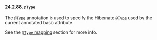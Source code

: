 #### 24.2.88. `@Type`

<div class="paragraph">

The [`@Type`](https://docs.jboss.org/hibernate/orm/5.2/javadocs/org/hibernate/annotations/Type.html) annotation is used to specify the Hibernate [`@Type`](https://docs.jboss.org/hibernate/orm/5.2/javadocs/org/hibernate/type/Type.html) used by the current annotated basic attribute.

</div>
<div class="paragraph">

See the [`@Type` mapping](#collections-comma-delimited-collection-example) section for more info.

</div>
</div>
<div class="sect3">

